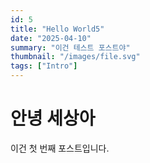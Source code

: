 ```yaml
---
id: 5
title: "Hello World5"
date: "2025-04-10"
summary: "이건 테스트 포스트야"
thumbnail: "/images/file.svg"
tags: ["Intro"]
---
```


# 안녕 세상아

이건 첫 번째 포스트입니다.
